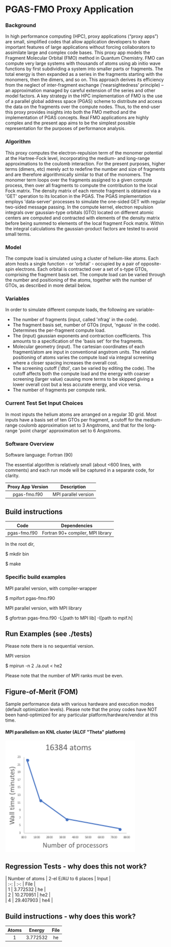 # PGAS-FMO Proxy Application 

### Background 

In high performance computing (HPC), proxy applications (“proxy apps”) are small, simplified codes that allow application developers to share important features of large applications without forcing collaborators to assimilate large and complex code bases. 
This proxy app models the Fragment Molecular Orbital (FMO) method in Quantum Chemistry. 
FMO can compute very large systems with thousands of atoms using ab initio wave functions by first subdividing a system into smaller parts or fragments. 
The total energy is then expanded as a series in the fragments starting with the monomers, then the dimers, and so on. 
This approach derives its efficiency from the neglect of inter-fragment exchange (‘nearsightedness’ principle) – an approximation managed by careful extension of the series and other model factors. 
A key strategy in the HPC implementation of FMO is the use of a parallel global address space (PGAS) scheme to distribute and access the data on the fragments over the compute nodes. 
Thus, to the end-user this proxy provides insights into both the FMO method and the implementation of PGAS concepts. 
Real FMO applications are highly complex and the present app aims to be the simplest possible representation for the purposes of performance analysis.



### Algorithm

This proxy computes the electron-repulsion term of the monomer potential at the Hartree-Fock level, incorporating the medium- and long-range approximations to the coulomb interaction.
For the present purposes, higher terms (dimers, etc) merely act to redefine the number and size of fragments and are therefore algorithmically similar to that of the monomers. 
The monomer term loops over the fragments assigned to a given compute process, then over all fragments to compute the contribution to the local Fock matrix. 
The density matrix of each remote fragment is obtained via a 'GET' operation to its location in the PGAS.
The PGAS implementation employs 'data-server' processes to simulate the one-sided GET with regular two-sided message passing. 
In the compute kernel, electron repulsion integrals over gaussian-type orbitals (GTO) located on different atomic centers are computed and contracted with elements of the density matrix before being summed to elements of the local fragment Fock matrix. 
Within the integral calculations the gaussian-product factors are tested to avoid small terms. 


### Model

The compute load is simulated using a cluster of helium-like atoms.
Each atom hosts a single function - or 'orbital' - occupied by a pair of opposite-spin electrons.
Each orbital is contracted over a set of s-type GTOs, comprising the fragment basis set. 
The compute load can be varied through the number and positioning of the atoms, together with the number of GTOs, as described in more detail below. 


### Variables

In order to simulate different compute loads, the following are variable- 
* The number of fragments (input, called 'nfrag' in the code).
* The fragment basis set, number of GTOs (input, 'ngauss' in the code). 
Determines the per-fragment compute load. 
* The (input) gaussian exponents and contraction coefficients. 
This amounts to a specification of the 'basis set' for the fragments. 
* Molecular geometry (input). 
The cartesian coordinates of each fragment/atom are input in conventional angstrom units. 
The relative positioning of atoms varies the compute load via integral screening where a closer spacing increases the overall cost.  
* The screening cutoff ('dtol', can be varied by editing the code). 
The cutoff affects both the compute load and the energy with coarser screening (larger value) causing more terms to be skipped giving a lower overall cost but a less accurate energy, and vice versa. 
* The number of fragments per compute rank. 


### Current Test Set Input Choices

In most inputs the helium atoms are arranged on a regular 3D grid. 
Most inputs have a basis set of ten GTOs per fragment, a cutoff for the medium-range coulomb approximation set to 3 Angstroms, and that for the long-range 'point charge' approximation set to 6 Angstroms. 


### Software Overview 

Software language: Fortran (90)

The essential algorithm is relatively small (about <600 lines, with comments) and each run mode will be captured in a separate code, for clarity.


| Proxy App Version          | Description  | 
|  :-:        |     :-:                |
| pgas-fmo.f90     | MPI parallel version  | 



## Build instructions

| Code                       | Dependencies  | 
|  :-:        |     :-:                |
| pgas-fmo.f90     | Fortran 90+ compiler, MPI library  | 
 

In the root dir, 

$ mkdir bin 

$ make 


### Specific build examples 
 
MPI parallel version, with compiler-wrapper

$ mpifort pgas-fmo.f90

MPI parallel version, with MPI library

$ gfortran pgas-fmo.f90 -L[path to MPI lib] -I[path to mpif.h] 



## Run Examples (see ./tests) 

Please note there is no sequential version. 

MPI version

$ mpirun -n 2 ./a.out < he2

Please note that the number of MPI ranks must be even. 



## Figure-of-Merit (FOM)

Sample performance data with various hardware and execution modes (default optimization levels). 
Please note that the proxy codes have NOT been hand-optimized for any particular platform/hardware/vendor at this time. 

#### MPI parallelism on KNL cluster (ALCF "Theta" platform) 

<img src="./docs/pgas-fmo-mpiThetaKNL.png" height="350"/> 


## Regression Tests - why does this not work?

| Number of atoms | 2-el E/AU to 6 places | Input |  
|  :-:        |     :-:                | File  |  
|   1 |    3.772532 |  he  |  
|   2 |   10.270951 |  he2 |  
|   4 |   29.407903 |  he4 |  

## Build instructions - why does this work?

| Atoms       | Energy  |  File  |
|  :-:        |     :-: |  :-:   |
| 1     | 3.772532  |  he  |
 



